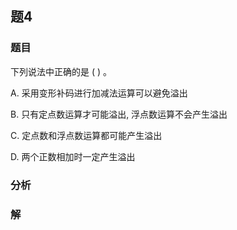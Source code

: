 ## 题4
### 题目
下列说法中正确的是 ( ) 。

A. 采用变形补码进行加减法运算可以避免溢出

B. 只有定点数运算才可能溢出, 浮点数运算不会产生溢出

C. 定点数和浮点数运算都可能产生溢出

D. 两个正数相加时一定产生溢出
### 分析

### 解